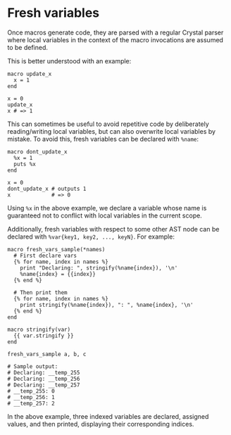 # Fresh variables

Once macros generate code, they are parsed with a regular Crystal parser where local variables in the context of the macro invocations are assumed to be defined.

This is better understood with an example:

```crystal
macro update_x
  x = 1
end

x = 0
update_x
x # => 1
```

This can sometimes be useful to avoid repetitive code by deliberately reading/writing local variables, but can also overwrite local variables by mistake. To avoid this, fresh variables can be declared with `%name`:

```crystal
macro dont_update_x
  %x = 1
  puts %x
end

x = 0
dont_update_x # outputs 1
x             # => 0
```

Using `%x` in the above example, we declare a variable whose name is guaranteed not to conflict with local variables in the current scope.

Additionally, fresh variables with respect to some other AST node can be declared with `%var{key1, key2, ..., keyN}`. For example:

```crystal
macro fresh_vars_sample(*names)
  # First declare vars
  {% for name, index in names %}
    print "Declaring: ", stringify(%name{index}), '\n'
    %name{index} = {{index}}
  {% end %}

  # Then print them
  {% for name, index in names %}
    print stringify(%name{index}), ": ", %name{index}, '\n'
  {% end %}
end

macro stringify(var)
  {{ var.stringify }}
end

fresh_vars_sample a, b, c

# Sample output:
# Declaring: __temp_255
# Declaring: __temp_256
# Declaring: __temp_257
# __temp_255: 0
# __temp_256: 1
# __temp_257: 2
```

In the above example, three indexed variables are declared, assigned values, and then printed, displaying their corresponding indices.

